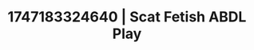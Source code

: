 ---
categories:
- Dirty inner voice
- Spiritual kink
- Cosmic sensuality
- Full-body chills
- Sensual choreography
image: /assets/images/1747183324640.webp
layout: post
seo:
  description: Featured content with exclusive ABDL Play, Scat Fetish. HD images available.
  keywords: ABDL Play, Scat Fetish
  og_image: /assets/images/1747183324640.webp
  schema_type: VisualArtwork
tags:
- ABDL Play
- Scat Fetish
- '#1747183324640'
title: 1747183324640 | Scat Fetish ABDL Play
---